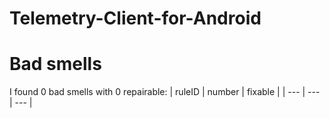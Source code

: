 # Telemetry-Client-for-Android 
 
# Bad smells
I found 0 bad smells with 0 repairable:
| ruleID | number | fixable |
| --- | --- | --- |
